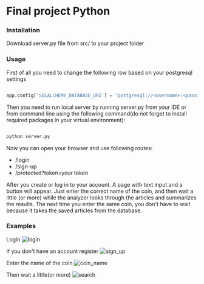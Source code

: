 # Final project Python
 ### Installation 
Download server.py file from src/ to your project folder
###  Usage
First of all you need to change the following row based on your postgresql settings
``` python

app.config['SQLALCHEMY_DATABASE_URI'] = "postgresql://<username>:<password>@localhost:<port>/<db_name>"

```
Then you need to run local server by running server.py from your IDE or from command line using the following command(do not forget to install required packages in your virtual environment):
``` python

python server.py

```
Now you can open your browser and use following routes:
- /login
- /sign-up
- /protected?token=your token

After you create or log in to your account. A page with text input and a button will appear. Just enter the correct name of the coin, and then wait a little (or more) while the analyzer looks through the articles and summarizes the results. The next time you enter the same coin, you don't have to wait because it takes the saved articles from the database.

### Examples
Login
![login](https://user-images.githubusercontent.com/74852501/143067880-7f2b1d95-7cf0-45f2-a16b-b687f3562a85.png)

If you don't have an account register
![sign_up](https://user-images.githubusercontent.com/74852501/143067939-bdfb9f7d-0494-4965-9bb4-09fa3a1421ca.png)

Enter the name of the coin
![coin_name](https://user-images.githubusercontent.com/74852501/143068080-2b329834-f004-46fd-bd8f-7ad7066e8362.png)

Then wait a little(or more)
![search](https://user-images.githubusercontent.com/74852501/143068203-4f1cc8b9-d5a8-4e9e-b574-c157504693ca.png)
